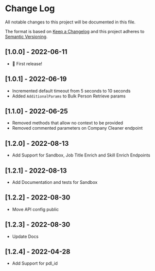# Change Log
All notable changes to this project will be documented in this file.

The format is based on [Keep a Changelog](http://keepachangelog.com/)
and this project adheres to [Semantic Versioning](http://semver.org/).

## [1.0.0] - 2022-06-11
- 🎉 First release!

## [1.0.1] - 2022-06-19
- Incremented default timeout from 5 seconds to 10 seconds
- Added `AdditionalParams` to Bulk Person Retrieve params

## [1.1.0] - 2022-06-25
- Removed methods that allow no context to be provided
- Removed commented parameters on Company Cleaner endpoint

## [1.2.0] - 2022-08-13
- Add Support for Sandbox, Job Title Enrich and Skill Enrich Endpoints

## [1.2.1] - 2022-08-13
- Add Documentation and tests for Sandbox

## [1.2.2] - 2022-08-30
- Move API config public

## [1.2.3] - 2022-08-30
- Update Docs

## [1.2.4] - 2022-04-28
- Add Support for pdl_id
